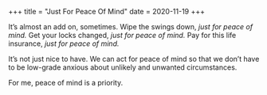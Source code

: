 +++
title = "Just For Peace Of Mind"
date = 2020-11-19
+++

It’s almost an add on, sometimes. Wipe the swings down, _just for peace of mind._ Get your locks changed, _just for peace of mind._ Pay for this life insurance, _just for peace of mind._

It’s not just nice to have. We can act for peace of mind so that we don’t have to be low-grade anxious about unlikely and unwanted circumstances.

For me, peace of mind is a priority.